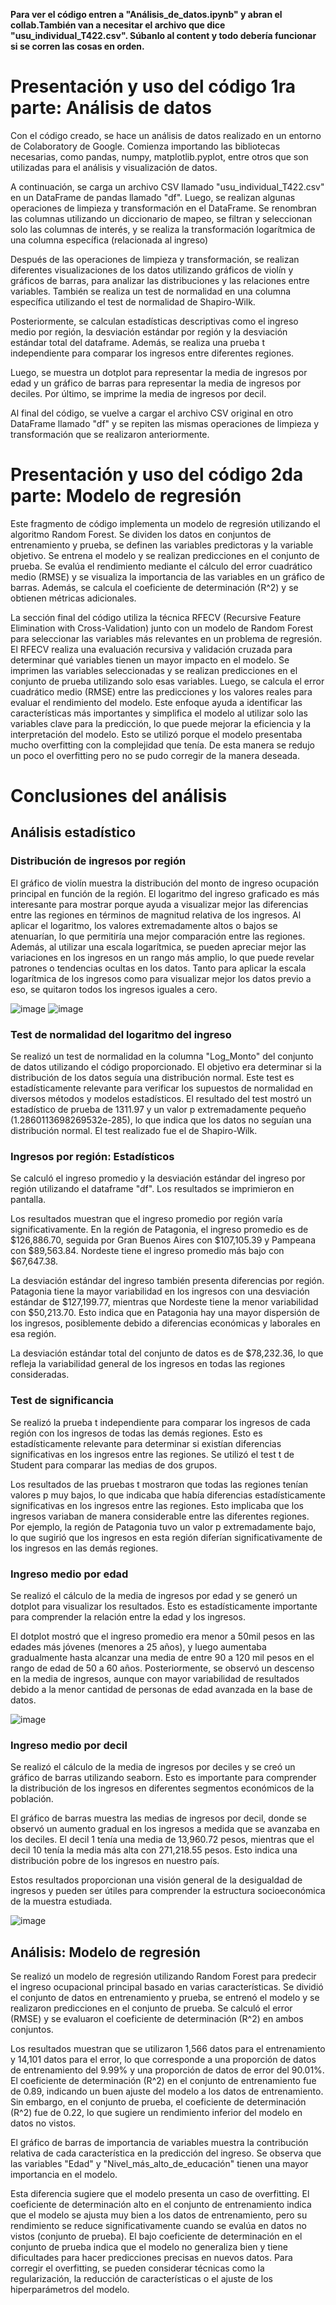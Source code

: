 **Para ver el código entren a "Análisis_de_datos.ipynb" y abran el collab.También van a necesitar el archivo que dice "usu_individual_T422.csv". Súbanlo al content y todo debería funcionar si se corren las cosas en orden.**

# Presentación y uso del código 1ra parte: Análisis de datos
Con el código creado, se hace un análisis de datos realizado en un entorno de Colaboratory de Google. Comienza importando las bibliotecas necesarias, como pandas, numpy, matplotlib.pyplot, entre otros que son utilizadas para el análisis y visualización de datos.

A continuación, se carga un archivo CSV llamado "usu_individual_T422.csv" en un DataFrame de pandas llamado "df". Luego, se realizan algunas operaciones de limpieza y transformación en el DataFrame. Se renombran las columnas utilizando un diccionario de mapeo, se filtran y seleccionan solo las columnas de interés, y se realiza la transformación logarítmica de una columna específica (relacionada al ingreso)

Después de las operaciones de limpieza y transformación, se realizan diferentes visualizaciones de los datos utilizando gráficos de violín y gráficos de barras, para analizar las distribuciones y las relaciones entre variables. También se realiza un test de normalidad en una columna específica utilizando el test de normalidad de Shapiro-Wilk.

Posteriormente, se calculan estadísticas descriptivas como el ingreso medio por región, la desviación estándar por región y la desviación estándar total del dataframe. Además, se realiza una prueba t independiente para comparar los ingresos entre diferentes regiones.

Luego, se muestra un dotplot para representar la media de ingresos por edad y un gráfico de barras para representar la media de ingresos por deciles. Por último, se imprime la media de ingresos por decil.

Al final del código, se vuelve a cargar el archivo CSV original en otro DataFrame llamado "df" y se repiten las mismas operaciones de limpieza y transformación que se realizaron anteriormente.

# Presentación y uso del código 2da parte: Modelo de regresión
Este fragmento de código implementa un modelo de regresión utilizando el algoritmo Random Forest. Se dividen los datos en conjuntos de entrenamiento y prueba, se definen las variables predictoras y la variable objetivo. Se entrena el modelo y se realizan predicciones en el conjunto de prueba. Se evalúa el rendimiento mediante el cálculo del error cuadrático medio (RMSE) y se visualiza la importancia de las variables en un gráfico de barras. Además, se calcula el coeficiente de determinación (R^2) y se obtienen métricas adicionales. 

La sección final del código utiliza la técnica RFECV (Recursive Feature Elimination with Cross-Validation) junto con un modelo de Random Forest para seleccionar las variables más relevantes en un problema de regresión. El RFECV realiza una evaluación recursiva y validación cruzada para determinar qué variables tienen un mayor impacto en el modelo. Se imprimen las variables seleccionadas y se realizan predicciones en el conjunto de prueba utilizando solo esas variables. Luego, se calcula el error cuadrático medio (RMSE) entre las predicciones y los valores reales para evaluar el rendimiento del modelo. Este enfoque ayuda a identificar las características más importantes y simplifica el modelo al utilizar solo las variables clave para la predicción, lo que puede mejorar la eficiencia y la interpretación del modelo. Esto se utilizó porque el modelo presentaba mucho overfitting con la complejidad que tenía. De esta manera se redujo un poco el overfitting pero no se pudo corregir de la manera deseada.

# Conclusiones del análisis

## Análisis estadístico 

### Distribución de ingresos por región

El gráfico de violín muestra la distribución del monto de ingreso ocupación principal en función de la región.  El logaritmo del ingreso graficado es más interesante para mostrar porque ayuda a visualizar mejor las diferencias entre las regiones en términos de magnitud relativa de los ingresos. Al aplicar el logaritmo, los valores extremadamente altos o bajos se atenuarían, lo que permitiría una mejor comparación entre las regiones. Además, al utilizar una escala logarítmica, se pueden apreciar mejor las variaciones en los ingresos en un rango más amplio, lo que puede revelar patrones o tendencias ocultas en los datos. Tanto para aplicar la escala logarítmica de los ingresos como para visualizar mejor los datos previo a eso, se quitaron todos los ingresos iguales a cero.

![image](https://github.com/GianfrancoE/EPH_2022_4/assets/137568096/01b11afc-43b7-4140-831a-6f1f406322e7)
![image](https://github.com/GianfrancoE/EPH_2022_4/assets/137568096/3d44e717-837c-46fb-bb8b-157d8e36ae85)

### Test de normalidad del logaritmo del ingreso

Se realizó un test de normalidad en la columna "Log_Monto" del conjunto de datos utilizando el código proporcionado. El objetivo era determinar si la distribución de los datos seguía una distribución normal. Este test es estadísticamente relevante para verificar los supuestos de normalidad en diversos métodos y modelos estadísticos. El resultado del test mostró un estadístico de prueba de 1311.97 y un valor p extremadamente pequeño (1.2860113698269532e-285), lo que indica que los datos no seguían una distribución normal. El test realizado fue el de Shapiro-Wilk.

### Ingresos por región: Estadísticos
Se calculó el ingreso promedio y la desviación estándar del ingreso por región utilizando el dataframe "df". Los resultados se imprimieron en pantalla.

Los resultados muestran que el ingreso promedio por región varía significativamente. En la región de Patagonia, el ingreso promedio es de $126,886.70, seguida por Gran Buenos Aires con $107,105.39 y Pampeana con $89,563.84. Nordeste tiene el ingreso promedio más bajo con $67,647.38.

La desviación estándar del ingreso también presenta diferencias por región. Patagonia tiene la mayor variabilidad en los ingresos con una desviación estándar de $127,199.77, mientras que Nordeste tiene la menor variabilidad con $50,213.70. Esto indica que en Patagonia hay una mayor dispersión de los ingresos, posiblemente debido a diferencias económicas y laborales en esa región.

La desviación estándar total del conjunto de datos es de $78,232.36, lo que refleja la variabilidad general de los ingresos en todas las regiones consideradas.

### Test de significancia
Se realizó la prueba t independiente para comparar los ingresos de cada región con los ingresos de todas las demás regiones. Esto es estadísticamente relevante para determinar si existían diferencias significativas en los ingresos entre las regiones. Se utilizó el test t de Student para comparar las medias de dos grupos.

Los resultados de las pruebas t mostraron que todas las regiones tenían valores p muy bajos, lo que indicaba que había diferencias estadísticamente significativas en los ingresos entre las regiones. Esto implicaba que los ingresos variaban de manera considerable entre las diferentes regiones. Por ejemplo, la región de Patagonia tuvo un valor p extremadamente bajo, lo que sugirió que los ingresos en esta región diferían significativamente de los ingresos en las demás regiones.


### Ingreso medio por edad

Se realizó el cálculo de la media de ingresos por edad y se generó un dotplot para visualizar los resultados. Esto es estadísticamente importante para comprender la relación entre la edad y los ingresos.

El dotplot mostró que el ingreso promedio era menor a 50mil pesos en las edades más jóvenes (menores a 25 años), y luego aumentaba gradualmente hasta alcanzar una media de entre 90 a 120 mil pesos en el rango de edad de 50 a 60 años. Posteriormente, se observó un descenso en la media de ingresos, aunque con mayor variabilidad de resultados debido a la menor cantidad de personas de edad avanzada en la base de datos.

![image](https://github.com/GianfrancoE/EPH_2022_4/assets/137568096/67a16bbe-57c7-4c6d-a678-bcbc855dcd3f)

### Ingreso medio por decil

Se realizó el cálculo de la media de ingresos por deciles y se creó un gráfico de barras utilizando seaborn. Esto es importante para comprender la distribución de los ingresos en diferentes segmentos económicos de la población.

El gráfico de barras muestra las medias de ingresos por decil, donde se observó un aumento gradual en los ingresos a medida que se avanzaba en los deciles. El decil 1 tenía una media de 13,960.72 pesos, mientras que el decil 10 tenía la media más alta con 271,218.55 pesos. Esto indica una distribución pobre de los ingresos en nuestro país.

Estos resultados proporcionan una visión general de la desigualdad de ingresos y pueden ser útiles para comprender la estructura socioeconómica de la muestra estudiada.

![image](https://github.com/GianfrancoE/EPH_2022_4/assets/137568096/306c4a1e-1a21-454a-902c-0d8a1f9a2317)

## Análisis: Modelo de regresión
Se realizó un modelo de regresión utilizando Random Forest para predecir el ingreso ocupacional principal basado en varias características. Se dividió el conjunto de datos en entrenamiento y prueba, se entrenó el modelo y se realizaron predicciones en el conjunto de prueba. Se calculó el error (RMSE) y se evaluaron el coeficiente de determinación (R^2) en ambos conjuntos.

Los resultados muestran que se utilizaron 1,566 datos para el entrenamiento y 14,101 datos para el error, lo que corresponde a una proporción de datos de entrenamiento del 9.99% y una proporción de datos de error del 90.01%. El coeficiente de determinación (R^2) en el conjunto de entrenamiento fue de 0.89, indicando un buen ajuste del modelo a los datos de entrenamiento. Sin embargo, en el conjunto de prueba, el coeficiente de determinación (R^2) fue de 0.22, lo que sugiere un rendimiento inferior del modelo en datos no vistos.

El gráfico de barras de importancia de variables muestra la contribución relativa de cada característica en la predicción del ingreso. Se observa que las variables "Edad" y "Nivel_más_alto_de_educación" tienen una mayor importancia en el modelo.

Esta diferencia sugiere que el modelo presenta un caso de overfitting. El coeficiente de determinación alto en el conjunto de entrenamiento indica que el modelo se ajusta muy bien a los datos de entrenamiento, pero su rendimiento se reduce significativamente cuando se evalúa en datos no vistos (conjunto de prueba). El bajo coeficiente de determinación en el conjunto de prueba indica que el modelo no generaliza bien y tiene dificultades para hacer predicciones precisas en nuevos datos. Para corregir el overfitting, se pueden considerar técnicas como la regularización, la reducción de características o el ajuste de los hiperparámetros del modelo.


